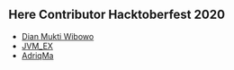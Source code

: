 ## Here Contributor Hacktoberfest 2020

- [Dian Mukti Wibowo](https://github.com/onyet)
- [JVM_EX](https://github.com/dianjvm)
- [AdriqMa](https://github.com/adriqma)
